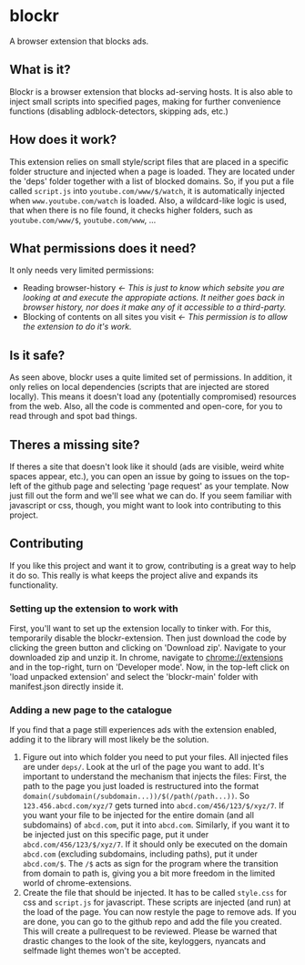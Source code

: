 # blockr
A browser extension that blocks ads.

## What is it?
Blockr is a browser extension that blocks ad-serving hosts. It is also able to inject small scripts into specified pages, making for further convenience functions (disabling adblock-detectors, skipping ads, etc.)


## How does it work?
This extension relies on small style/script files that are placed in a specific folder structure and injected when a page is loaded. They are located under the 'deps' folder together with a list of blocked domains. So, if you put a file called `script.js` into `youtube.com/www/$/watch`, it is automatically injected when `www.youtube.com/watch` is loaded. Also, a wildcard-like logic is used, that when there is no file found, it checks higher folders, such as `youtube.com/www/$`, `youtube.com/www`, ...

## What permissions does it need?
It only needs very limited permissions:
* Reading browser-history   _<- This is just to know which sebsite you are looking at and execute the appropiate actions. It neither goes back in browser history, nor does it make any of it accessible to a third-party._
* Blocking of contents on all sites you visit    _<- This permission is to allow the extension to do it's work._

## Is it safe?
As seen above, blockr uses a quite limited set of permissions. In addition, it only relies on local dependencies (scripts that are injected are stored locally). This means it doesn't load any (potentially compromised) resources from the web. Also, all the code is commented and open-core, for you to read through and spot bad things.

## Theres a missing site?
If theres a site that doesn't look like it should (ads are visible, weird white spaces appear, etc.), you can open an issue by going to issues on the top-left of the github page and selecting 'page request' as your template. Now just fill out the form and we'll see what we can do. If you seem familiar with javascript or css, though, you might want to look into contributing to this project.

## Contributing
If you like this project and want it to grow, contributing is a great way to help it do so. This really is what keeps the project alive and expands its functionality.

### Setting up the extension to work with
First, you'll want to set up the extension locally to tinker with. For this, temporarily disable the blockr-extension. Then just download the code by clicking the green button and clicking on 'Download zip'. Navigate to your downloaded zip and unzip it. In chrome, navigate to <chrome://extensions> and in the top-right, turn on 'Developer mode'. Now, in the top-left click on 'load unpacked extension' and select the 'blockr-main' folder with manifest.json directly inside it.

### Adding a new page to the catalogue
If you find that a page still experiences ads with the extension enabled, adding it to the library will most likely be the solution.
1. Figure out into which folder you need to put your files. All injected files are under `deps/`. Look at the url of the page you want to add. It's important to understand the mechanism that injects the files: First, the path to the page you just loaded is restructured into the format `domain(/subdomain(/subdomain...))/$(/path(/path...))`. So `123.456.abcd.com/xyz/7` gets turned into `abcd.com/456/123/$/xyz/7`. If you want your file to be injected for the entire domain (and all subdomains) of `abcd.com`, put it into `abcd.com`. Similarly, if you want it to be injected just on this specific page, put it under `abcd.com/456/123/$/xyz/7`. If it should only be executed on the domain `abcd.com` (excluding subdomains, including paths), put it under `abcd.com/$`. The `/$` acts as sign for the program where the transition from domain to path is, giving you a bit more freedom in the limited world of chrome-extensions.
2. Create the file that should be injected. It has to be called `style.css` for css and `script.js` for javascript. These scripts are injected (and run) at the load of the page. You can now restyle the page to remove ads. If you are done, you can go to the github repo and add the file you created. This will create a pullrequest to be reviewed. Please be warned that drastic changes to the look of the site, keyloggers, nyancats and selfmade light themes won't be accepted.
